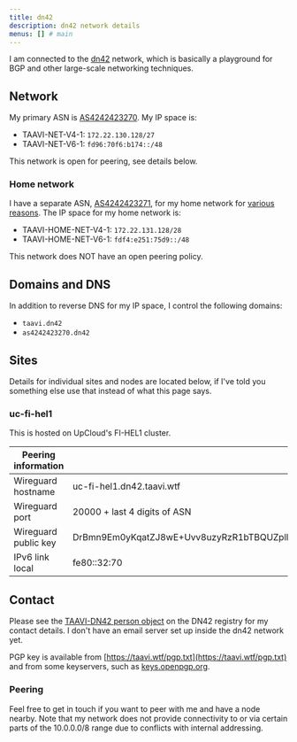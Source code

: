 ```yaml
---
title: dn42
description: dn42 network details
menus: [] # main
---
```


I am connected to the [dn42](https://dn42.dev) network, which is basically a playground for BGP and other large-scale networking techniques.

## Network

My primary ASN is [AS4242423270](https://explorer.burble.com/#/aut-num/AS4242423270). My IP space is:

* TAAVI-NET-V4-1: `172.22.130.128/27`
* TAAVI-NET-V6-1: `fd96:70f6:b174::/48`

This network is open for peering, see details below.

### Home network

I have a separate ASN, [AS4242423271](https://explorer.burble.com/#/aut-num/AS4242423271),
for my home network for [various reasons](https://git.dn42.dev/dn42/registry/pulls/683).
The IP space for my home network is:

* TAAVI-HOME-NET-V4-1: `172.22.131.128/28`
* TAAVI-HOME-NET-V6-1: `fdf4:e251:75d9::/48` 

This network does NOT have an open peering policy.

## Domains and DNS

In addition to reverse DNS for my IP space, I control the following domains:

* `taavi.dn42`
* `as4242423270.dn42`

## Sites

Details for individual sites and nodes are located below, if I've told you
something else use that instead of what this page says.

### uc-fi-hel1

This is hosted on UpCloud's FI-HEL1 cluster.

| Peering information | |
|---|---|
| Wireguard hostname | uc-fi-hel1.dn42.taavi.wtf |
| Wireguard port | 20000 + last 4 digits of ASN |
| Wireguard public key | DrBmn9Em0yKqatZJ8wE+Uvv8uzyRzR1bTBQUZplhIXQ= |
| IPv6 link local | fe80::32:70 |

## Contact

Please see the [TAAVI-DN42 person object](https://explorer.burble.com/#/person/TAAVI-DN42)
on the DN42 registry for my contact details. I don't have an email server set up
inside the dn42 network yet.

PGP key is available from [https://taavi.wtf/pgp.txt](https://taavi.wtf/pgp.txt)
and from some keyservers, such as [keys.openpgp.org](https://keys.openpgp.org/vks/v1/by-fingerprint/3465469CB19D61E5E2EA8AFBEF242F709F912FBE).

### Peering

Feel free to get in touch if you want to peer with me and have a node nearby.
Note that my network does not provide connectivity to or via certain parts of
the 10.0.0.0/8 range due to conflicts with internal addressing.


